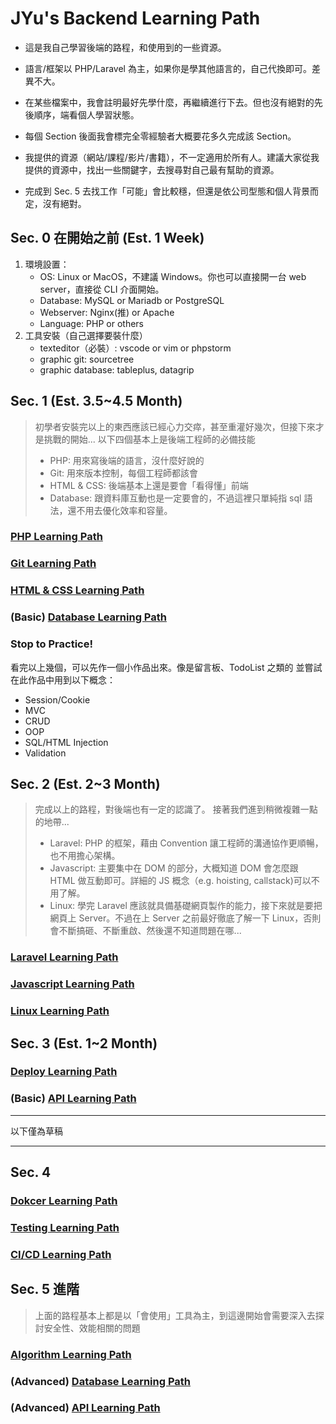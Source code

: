 # JYu's Backend Learning Path

- 這是我自己學習後端的路程，和使用到的一些資源。

- 語言/框架以 PHP/Laravel 為主，如果你是學其他語言的，自己代換即可。差異不大。

- 在某些檔案中，我會註明最好先學什麼，再繼續進行下去。但也沒有絕對的先後順序，端看個人學習狀態。

- 每個 Section 後面我會標完全零經驗者大概要花多久完成該 Section。

- 我提供的資源（網站/課程/影片/書籍），不一定適用於所有人。建議大家從我提供的資源中，找出一些關鍵字，去搜尋對自己最有幫助的資源。

- 完成到 Sec. 5 去找工作「可能」會比較穩，但還是依公司型態和個人背景而定，沒有絕對。


## Sec. 0 在開始之前 (Est. 1 Week)
1. 環境設置：
    - OS: Linux or MacOS，不建議 Windows。你也可以直接開一台 web server，直接從 CLI 介面開始。
    - Database: MySQL or Mariadb or PostgreSQL
    - Webserver: Nginx(推) or Apache
    - Language: PHP or others
2. 工具安裝（自己選擇要裝什麼）
    - texteditor（必裝）: vscode or vim or phpstorm
    - graphic git: sourcetree
    - graphic database: tableplus, datagrip

## Sec. 1 (Est. 3.5~4.5 Month)
> 初學者安裝完以上的東西應該已經心力交瘁，甚至重灌好幾次，但接下來才是挑戰的開始...
> 以下四個基本上是後端工程師的必備技能
> - PHP: 用來寫後端的語言，沒什麼好說的
> - Git: 用來版本控制，每個工程師都該會
> - HTML & CSS: 後端基本上還是要會「看得懂」前端
> - Database: 跟資料庫互動也是一定要會的，不過這裡只單純指 sql 語法，還不用去優化效率和容量。

### [PHP Learning Path]()

### [Git Learning Path]()

### [HTML & CSS Learning Path]()

### (Basic) [Database Learning Path]()

### Stop to Practice!
看完以上幾個，可以先作一個小作品出來。像是留言板、TodoList 之類的
並嘗試在此作品中用到以下概念：
- Session/Cookie
- MVC
- CRUD
- OOP
- SQL/HTML Injection
- Validation

## Sec. 2 (Est. 2~3 Month)
> 完成以上的路程，對後端也有一定的認識了。
> 接著我們進到稍微複雜一點的地帶...
> - Laravel: PHP 的框架，藉由 Convention 讓工程師的溝通協作更順暢，也不用擔心架構。
> - Javascript: 主要集中在 DOM 的部分，大概知道 DOM 會怎麼跟 HTML  做互動即可。詳細的 JS 概念（e.g. hoisting, callstack)可以不用了解。
> - Linux: 學完 Laravel  應該就具備基礎網頁製作的能力，接下來就是要把網頁上 Server。不過在上 Server 之前最好徹底了解一下 Linux，否則會不斷搞砸、不斷重啟、然後還不知道問題在哪...
### [Laravel Learning Path](https://github.com/JYu1999/BackendLearningPath/blob/master/Laravel%20Learning%20Path.md)

### [Javascript Learning Path]()

### [Linux Learning Path]()

## Sec. 3 (Est. 1~2 Month)

### [Deploy Learning Path](https://github.com/JYu1999/BackendLearningPath/blob/master/Deploy%20Learning%20Path.md)

### (Basic) [API Learning Path](https://github.com/JYu1999/BackendLearningPath/blob/master/API%20Learning%20Path.md)


---
以下僅為草稿

---


## Sec. 4

### [Dokcer Learning Path]()

### [Testing Learning Path]()

### [CI/CD Learning Path]()

## Sec. 5 進階
> 上面的路程基本上都是以「會使用」工具為主，到這邊開始會需要深入去探討安全性、效能相關的問題

### [Algorithm Learning Path]()

### (Advanced) [Database Learning Path]()

### (Advanced) [API Learning Path]()





